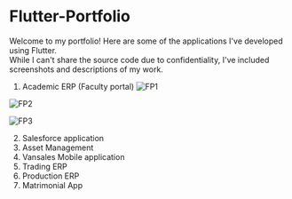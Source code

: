 # Flutter-Portfolio
Welcome to my portfolio! Here are some of the applications I've developed using Flutter.  
While I can't share the source code due to confidentiality, I've included screenshots and descriptions of my work.

1. Academic ERP (Faculty portal)
![FP1](https://github.com/user-attachments/assets/70237219-5f12-40a4-9c86-7bb1cf265da3)

![FP2](https://github.com/user-attachments/assets/a692224a-818d-41b4-a5ee-6bc4da13831f)

   ![FP3](https://github.com/user-attachments/assets/8362aef9-1cab-4cbd-8d44-8f3c8d4a5daf)

2. Salesforce application
4. Asset Management
5. Vansales Mobile application
6. Trading ERP
7. Production ERP
8. Matrimonial App 
   
   

